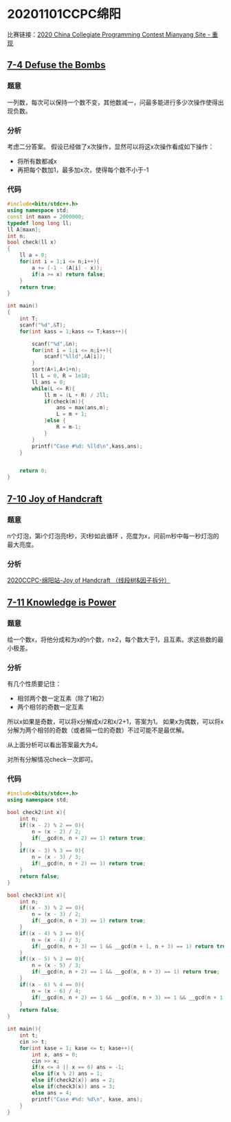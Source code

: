 # 20201101CCPC绵阳
比赛链接：[2020 China Collegiate Programming Contest Mianyang Site - 重现](https://pintia.cn/problem-sets/1322796904464203776)

## [7-4 Defuse the Bombs](https://pintia.cn/problem-sets/1322796904464203776/problems/1322798545527595011)

### 题意
一列数，每次可以保持一个数不变，其他数减一，问最多能进行多少次操作使得出现负数。

### 分析
考虑二分答案。
假设已经做了x次操作，显然可以将这x次操作看成如下操作：

* 将所有数都减x
* 再把每个数加1，最多加x次，使得每个数不小于-1


### 代码

```cpp
#include<bits/stdc++.h>
using namespace std;
const int maxn = 2000000;
typedef long long ll;
ll A[maxn];
int n;
bool check(ll x)
{
    ll a = 0;
    for(int i = 1;i <= n;i++){
        a += (-1 - (A[i] - x));
        if(a >= x) return false;
    }
    return true;
}

int main()
{
    int T;
    scanf("%d",&T);
    for(int kass = 1;kass <= T;kass++){

        scanf("%d",&n);
        for(int i = 1;i <= n;i++){
            scanf("%lld",&A[i]);
        }
        sort(A+1,A+1+n);
        ll L = 0, R = 1e18;
        ll ans = 0;
        while(L <= R){
            ll m = (L + R) / 2ll;
            if(check(m)){
                ans = max(ans,m);
                L = m + 1;
            }else {
                R = m-1;
            }
        }
        printf("Case #%d: %lld\n",kass,ans);
    }


    return 0;
}

```

## [7-10 Joy of Handcraft](https://pintia.cn/problem-sets/1322796904464203776/problems/1322798545527595017)
### 题意
n个灯泡，第i个灯泡亮t秒，灭t秒如此循环 ，亮度为x，问前m秒中每一秒灯泡的最大亮度。

### 分析
[2020CCPC-绵阳站-Joy of Handcraft （线段树&因子拆分）](https://blog.csdn.net/weixin_43851525/article/details/109436883)


## [7-11 Knowledge is Power](https://pintia.cn/problem-sets/1322796904464203776/problems/1322798545527595018)
### 题意
给一个数x，将他分成和为x的n个数，n≥2，每个数大于1，且互素。求这些数的最小极差。

### 分析
有几个性质要记住：

* 相邻两个数一定互素（除了1和2）
* 两个相邻的奇数一定互素

所以x如果是奇数，可以将x分解成x/2和x/2+1，答案为1。
如果x为偶数，可以将x分解为两个相邻的奇数（或者隔一位的奇数）不过可能不是最优解。

从上面分析可以看出答案最大为4。

对所有分解情况check一次即可。

### 代码

```cpp
#include<bits/stdc++.h>
using namespace std;

bool check2(int x){
    int n;
    if((x - 2) % 2 == 0){
        n = (x - 2) / 2;
        if(__gcd(n, n + 2) == 1) return true; 
    }
    if((x - 3) % 3 == 0){
        n = (x - 3) / 3;
        if(__gcd(n, n + 2) == 1) return true;
    } 
    return false;
}

bool check3(int x){
    int n;
    if((x - 3) % 2 == 0){
        n = (x - 3) / 2;
        if(__gcd(n, n + 3) == 1) return true;
    }
    if((x - 4) % 3 == 0){
        n = (x - 4) / 3;
        if(__gcd(n, n + 3) == 1 && __gcd(n + 1, n + 3) == 1) return true;
    }
    if((x - 5) % 3 == 0){
        n = (x - 5) / 3;
        if(__gcd(n, n + 2) == 1 && __gcd(n, n + 3) == 1) return true;
    }
    if((x - 6) % 4 == 0){
        n = (x - 6) / 4;
        if(__gcd(n, n + 2) == 1 && __gcd(n, n + 3) == 1 && __gcd(n + 1, n + 3) == 1) return true;
    }
    return false;
}

int main(){
    int t;
    cin >> t;
    for(int kase = 1; kase <= t; kase++){
        int x, ans = 0;
        cin >> x;
        if(x <= 4 || x == 6) ans = -1;
        else if(x % 2) ans = 1;
        else if(check2(x)) ans = 2;
        else if(check3(x)) ans = 3;
        else ans = 4;
        printf("Case #%d: %d\n", kase, ans); 
    } 
}
```


